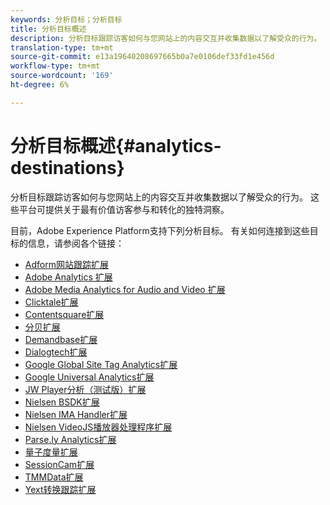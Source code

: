 ```yaml
---
keywords: 分析目标；分析目标
title: 分析目标概述
description: 分析目标跟踪访客如何与您网站上的内容交互并收集数据以了解受众的行为。 这些平台可提供关于最有价值访客参与和转化的独特洞察。
translation-type: tm+mt
source-git-commit: e13a19640208697665b0a7e0106def33fd1e456d
workflow-type: tm+mt
source-wordcount: '169'
ht-degree: 6%

---
```



# 分析目标概述{#analytics-destinations}

分析目标跟踪访客如何与您网站上的内容交互并收集数据以了解受众的行为。 这些平台可提供关于最有价值访客参与和转化的独特洞察。

目前，Adobe Experience Platform支持下列分析目标。 有关如何连接到这些目标的信息，请参阅各个链接：

- [Adform网站跟踪扩展](./adform.md)
- [Adobe Analytics 扩展](./adobe-analytics.md)
- [Adobe Media Analytics for Audio and Video 扩展](./adobe-video-analytics.md)
- [Clicktale扩展](./clicktale.md)
- [Contentsquare扩展](./contentsquare.md)
- [分贝扩展](./decibel.md)
- [Demandbase扩展](./demandbase.md)
- [Dialogtech扩展](./dialogtech.md)
- [Google Global Site Tag Analytics扩展](./gtag-analytics.md)
- [Google Universal Analytics扩展](./google-universal-analytics.md)
- [JW Player分析（测试版）扩展](./jw-player-analytics.md)
- [Nielsen BSDK扩展](./nielsen-bsdk.md)
- [Nielsen IMA Handler扩展](./nielsen-ima.md)
- [Nielsen VideoJS播放器处理程序扩展](./nielsen-videojs.md)
- [Parse.ly Analytics扩展](./parsely.md)
- [量子度量扩展](./quantum-metric.md)
- [SessionCam扩展](./sessioncam.md)
- [TMMData扩展](./tmmdata.md)
- [Yext转换跟踪扩展](./yext.md)
